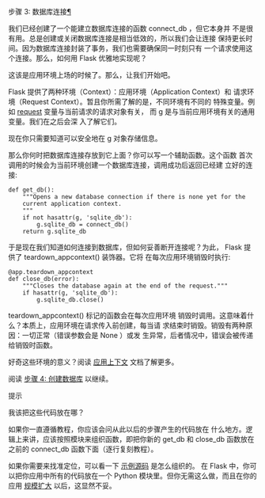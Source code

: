 <span id="tutorial-dbcon" ></span>
步骤 3: 数据库连接[¶](#tutorial-dbcon)

我们已经创建了一个能建立数据库连接的函数 connect_db ，但它本身并
不是很有用。总是创建或关闭数据库连接是相当低效的，所以我们会让连接
保持更长时间。因为数据库连接封装了事务，我们也需要确保同一时刻只有
一个请求使用这个连接。那么，如何用 Flask 优雅地实现呢？


这该是应用环境上场的时候了。那么，让我们开始吧。


Flask 提供了两种环境（Context）：应用环境（Application Context）和
请求环境（Request Context）。暂且你所需了解的是，不同环境有不同的
特殊变量。例如 [request](http://docs.pythontab.com/flask/flask0.10/tutorial/../api.html#flask.request) 变量与当前请求的请求对象有关，
而 [g](http://docs.pythontab.com/flask/flask0.10/tutorial/../api.html#flask.g) 是与当前应用环境有关的通用变量。我们在之后会深
入了解它们。


现在你只需要知道可以安全地在 [g](http://docs.pythontab.com/flask/flask0.10/tutorial/../api.html#flask.g) 对象存储信息。


那么你何时把数据库连接存放到它上面？你可以写一个辅助函数。这个函数
首次调用的时候会为当前环境创建一个数据库连接，调用成功后返回已经建
立好的连接:




```
def get_db():
    """Opens a new database connection if there is none yet for the
    current application context.
    """
    if not hasattr(g, 'sqlite_db'):
        g.sqlite_db = connect_db()
    return g.sqlite_db

```






于是现在我们知道如何连接到数据库，但如何妥善断开连接呢？为此，
Flask 提供了 teardown_appcontext() 装饰器。它将
在每次应用环境销毁时执行:




```
@app.teardown_appcontext
def close_db(error):
    """Closes the database again at the end of the request."""
    if hasattr(g, 'sqlite_db'):
        g.sqlite_db.close()

```






teardown_appcontext() 标记的函数会在每次应用环境
销毁时调用。这意味着什么？本质上，应用环境在请求传入前创建，每当请
求结束时销毁。销毁有两种原因：一切正常（错误参数会是 None ）或发
生异常，后者情况中，错误会被传递给销毁时函数。


好奇这些环境的意义？阅读 [应用上下文](http://docs.pythontab.com/flask/flask0.10/tutorial/../appcontext.html#app-context) 文档了解更多。


阅读 [步骤 4: 创建数据库](http://docs.pythontab.com/flask/flask0.10/tutorial/dbinit.html#tutorial-dbinit) 以继续。



提示


我该把这些代码放在哪？


如果你一直遵循教程，你应该会问从此以后的步骤产生的代码放在
什么地方。逻辑上来讲，应该按照模块来组织函数，即把你新的
get_db 和 close_db 函数放在之前的 connect_db 函数下面（逐行复刻教程）。


如果你需要来找准定位，可以看一下 [示例源码](http://github.com/mitsuhiko/flask/tree/master/examples/flaskr/) 是怎么组织的。
在 Flask 中，你可以把你应用中所有的代码放在一个
Python 模块里。但你无需这么做，而且在你的应用
[规模扩大](http://docs.pythontab.com/flask/flask0.10/tutorial/../patterns/packages.html#larger-applications) 以后，这显然不妥。







